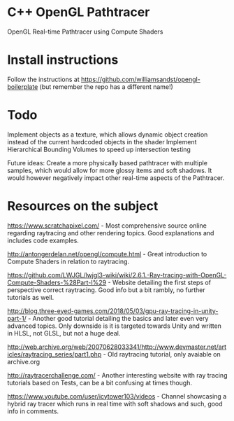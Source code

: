 # C++ OpenGL Pathtracer
OpenGL Real-time Pathtracer using Compute Shaders
  
# Install instructions  
Follow the instructions at https://github.com/williamsandst/opengl-boilerplate (but remember the repo has a different name!)  
  
# Todo 
Implement objects as a texture, which allows dynamic object creation instead of the current hardcoded objects in the shader
Implement Hierarchical Bounding Volumes to speed up intersection testing  
  
Future ideas:
Create a more physically based pathtracer with multiple samples, which would allow for more glossy items and soft shadows. It would however negatively impact other real-time aspects of the Pathtracer.  

# Resources on the subject  
https://www.scratchapixel.com/ - Most comprehensive source online regarding raytracing and other rendering topics. Good explanations and includes code examples.  
  
http://antongerdelan.net/opengl/compute.html - Great introduction to Compute Shaders in relation to raytracing. 

https://github.com/LWJGL/lwjgl3-wiki/wiki/2.6.1.-Ray-tracing-with-OpenGL-Compute-Shaders-%28Part-I%29 - 
Website detailing the first steps of perspective correct raytracing. Good info but a bit rambly, no further tutorials as well.

http://blog.three-eyed-games.com/2018/05/03/gpu-ray-tracing-in-unity-part-1/ - Another good tutorial detailing the basics and later even very advanced topics. Only downside is it is targeted towards Unity and written in HLSL, not GLSL, but not a huge deal. 
 
http://web.archive.org/web/20070628033341/http://www.devmaster.net/articles/raytracing_series/part1.php - Old raytracing tutorial, only avaiable on archive.org 

http://raytracerchallenge.com/ - Another interesting website with ray tracing tutorials based on Tests, can be a bit confusing at times though.  

https://www.youtube.com/user/icytower103/videos - Channel showcasing a hybrid ray tracer which runs in real time with soft shadows and such, good info in comments.  
